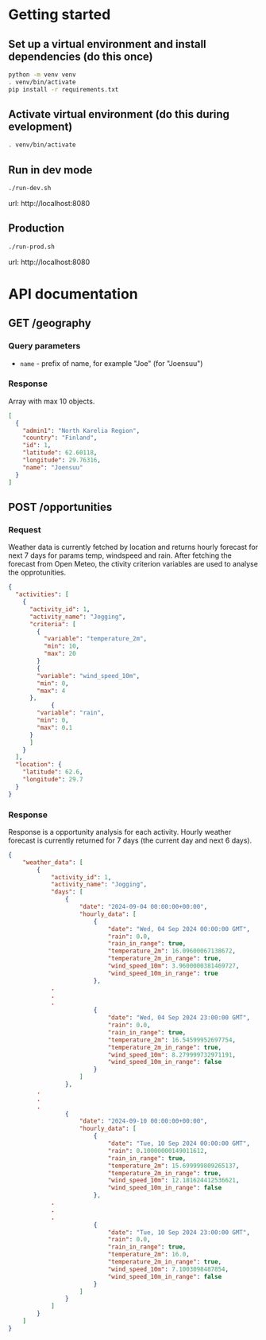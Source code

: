 # Getting started 

## Set up a virtual environment and install dependencies (do this once)

``` sh
python -m venv venv
. venv/bin/activate
pip install -r requirements.txt
```


## Activate virtual environment (do this during evelopment)

``` sh
. venv/bin/activate
```


## Run in dev mode 

``` sh
./run-dev.sh
```

url: http://localhost:8080


## Production

``` sh
./run-prod.sh
```

url: http://localhost:8080



# API documentation

## GET /geography

### Query parameters
* `name` - prefix of name, for example "Joe" (for "Joensuu")

### Response

Array with max 10 objects.

``` json
[
  {
    "admin1": "North Karelia Region",
    "country": "Finland",
    "id": 1,
    "latitude": 62.60118,
    "longitude": 29.76316,
    "name": "Joensuu"
  }
]
```


## POST /opportunities

### Request
Weather data is currently fetched by location and returns hourly forecast for next 7 days for params temp, windspeed and rain.
After fetching the forecast from Open Meteo, the ctivity criterion variables are used to analyse the opprotunities.

``` json
{
  "activities": [
    {
      "activity_id": 1,
      "activity_name": "Jogging",
      "criteria": [
        {
          "variable": "temperature_2m",
          "min": 10,
          "max": 20
        }
        {
        "variable": "wind_speed_10m",
        "min": 0,
        "max": 4
      },
            {
        "variable": "rain",
        "min": 0,
        "max": 0.1
      }
      ]
    }
  ],
  "location": {
    "latitude": 62.6,
    "longitude": 29.7
  }
}
```

### Response

Response is a opportunity analysis for each activity. Hourly weather forecast is currently returned for 7 days (the current day and next 6 days).

``` json
{
    "weather_data": [
        {
            "activity_id": 1,
            "activity_name": "Jogging",
            "days": [
                {
                    "date": "2024-09-04 00:00:00+00:00",
                    "hourly_data": [
                        {
                            "date": "Wed, 04 Sep 2024 00:00:00 GMT",
                            "rain": 0.0,
                            "rain_in_range": true,
                            "temperature_2m": 16.09600067138672,
                            "temperature_2m_in_range": true,
                            "wind_speed_10m": 3.9600000381469727,
                            "wind_speed_10m_in_range": true
                        },
			.
			.
			.
                        {
                            "date": "Wed, 04 Sep 2024 23:00:00 GMT",
                            "rain": 0.0,
                            "rain_in_range": true,
                            "temperature_2m": 16.54599952697754,
                            "temperature_2m_in_range": true,
                            "wind_speed_10m": 8.279999732971191,
                            "wind_speed_10m_in_range": false
                        }
                    ]
                },
		.
		.
		.
                {
                    "date": "2024-09-10 00:00:00+00:00",
                    "hourly_data": [
                        {
                            "date": "Tue, 10 Sep 2024 00:00:00 GMT",
                            "rain": 0.10000000149011612,
                            "rain_in_range": true,
                            "temperature_2m": 15.699999809265137,
                            "temperature_2m_in_range": true,
                            "wind_speed_10m": 12.181624412536621,
                            "wind_speed_10m_in_range": false
                        },
			.
			.
			.
                        {
                            "date": "Tue, 10 Sep 2024 23:00:00 GMT",
                            "rain": 0.0,
                            "rain_in_range": true,
                            "temperature_2m": 16.0,
                            "temperature_2m_in_range": true,
                            "wind_speed_10m": 7.1003098487854,
                            "wind_speed_10m_in_range": false
                        }
                    ]
                }
            ]
        }
    ]
}

```
